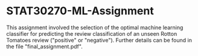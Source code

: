 # STAT30270-ML-Assignment
This assignment involved the selection of the optimal machine learning classifier for predicting the review classification of an unseen Rotton Tomatoes review ("positive" or "negative"). Further details can be found in the file "final_assignment.pdf".